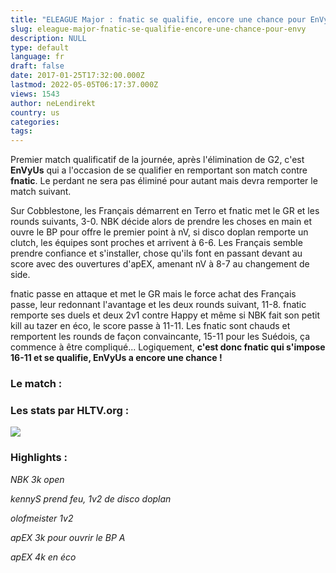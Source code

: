 ```yaml
---
title: "ELEAGUE Major : fnatic se qualifie, encore une chance pour EnVy"
slug: eleague-major-fnatic-se-qualifie-encore-une-chance-pour-envy
description: NULL
type: default
language: fr
draft: false
date: 2017-01-25T17:32:00.000Z
lastmod: 2022-05-05T06:17:37.000Z
views: 1543
author: neLendirekt
country: us
categories:
tags:
---
```

Premier match qualificatif de la journée, après l'élimination de G2, c'est **EnVyUs** qui a l'occasion de se qualifier en remportant son match contre **fnatic**. Le perdant ne sera pas éliminé pour autant mais devra remporter le match suivant.

Sur Cobblestone, les Français démarrent en Terro et fnatic met le GR et les rounds suivants, 3-0\. NBK décide alors de prendre les choses en main et ouvre le BP pour offre le premier point à nV, si disco doplan remporte un clutch, les équipes sont proches et arrivent à 6-6\. Les Français semble prendre confiance et s'installer, chose qu'ils font en passant devant au score avec des ouvertures d'apEX, amenant nV à 8-7 au changement de side.

fnatic passe en attaque et met le GR mais le force achat des Français passe, leur redonnant l'avantage et les deux rounds suivant, 11-8\. fnatic remporte ses duels et deux 2v1 contre Happy et même si NBK fait son petit kill au tazer en éco, le score passe à 11-11\. Les fnatic sont chauds et remportent les rounds de façon convaincante, 15-11 pour les Suédois, ça commence à être compliqué... Logiquement, **c'est donc fnatic qui s'impose 16-11 et se qualifie, EnVyUs a encore une chance !**

### Le match :

### Les stats par HLTV.org : 

_![](/storage/images/5888e1ff7d072fb72de29b0f90654e37a4bd74959bf7cpng.png)_  

### Highlights :

_NBK 3k open_  

_kennyS prend feu, 1v2 de disco doplan_  

_olofmeister 1v2_  

_apEX 3k pour ouvrir le BP A_  

_apEX 4k en éco_  
